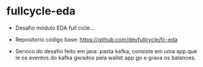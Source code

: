 # fullcycle-eda


- Desafio módulo EDA full cicle...

- Repositorio código base: https://github.com/devfullcycle/fc-eda

- Servico do desafio feito em java: pasta kafka, consiste em uma app que le os eventos do kafka gerados pela wallet app go e grava os balances.



